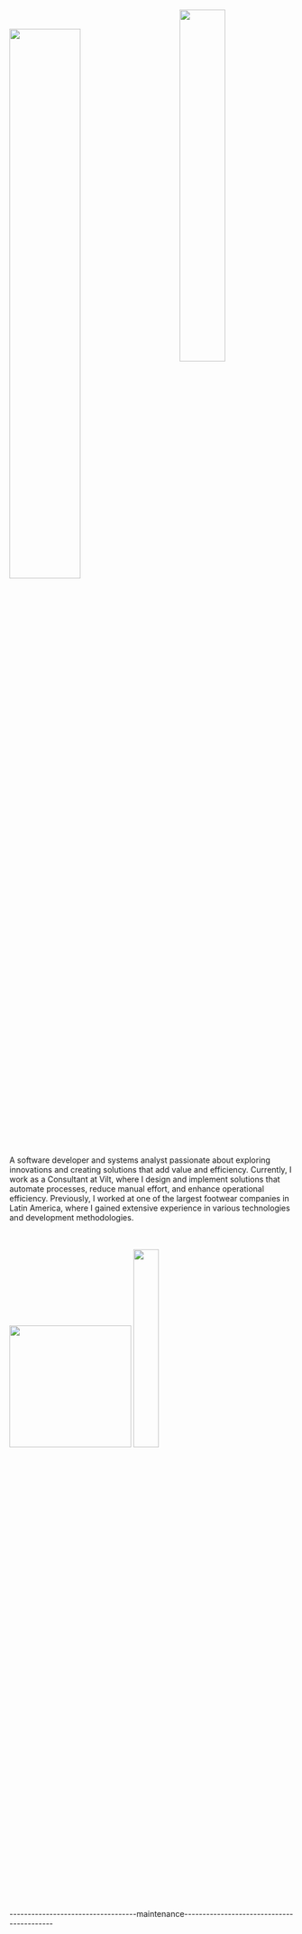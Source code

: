 <p>
</br>
    <img hight="350" width="40%" align="right" src="https://github.com/user-attachments/assets/4c72e978-1d78-4329-96bf-6959afe9c109" />
    <br><br>
<img src="https://readme-typing-svg.demolab.com?font=Inconsolata&weight=500&size=90&duration=4000&pause=300&color=FFFFFF&center=false&vCenter=false&multiline=true&repeat=true&random=false&width=1300&height=170&lines=Hello,+I+am+Thais+Nara 👩🏻‍🚀😊;" style="width: 50%; display: block; text-align: left;" />
        <br><br>
        <p>
            A software developer and systems analyst passionate about exploring innovations and creating solutions that add value and efficiency. Currently, I work as a Consultant at Vilt, where I design and implement solutions that automate processes, reduce                 manual effort, and enhance operational efficiency. Previously, I worked at one of the largest footwear companies in Latin America, where I gained extensive experience in various technologies and development methodologies.
        </p>
        <br><br>
       <img src="https://github.com/user-attachments/assets/0d71bfac-7107-437a-9784-7071930a39c1" style="height: 216px;" />
  <img src="https://github.com/user-attachments/assets/bfe89176-0082-4c69-b5f5-1bed7a889dce" style="height: 30%; width: 30%; " />  
  <br>
  -----------------------------------maintenance------------------------------------------
</p>
